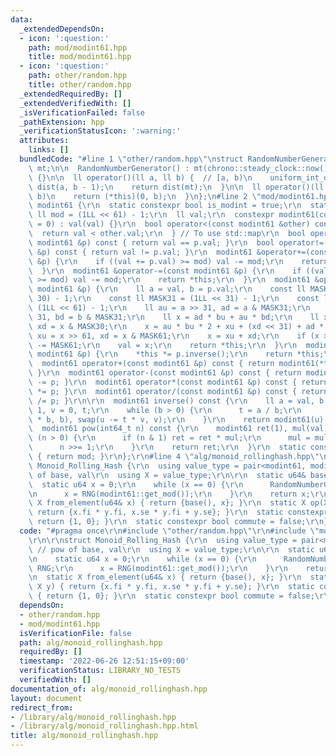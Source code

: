 ```yaml
---
data:
  _extendedDependsOn:
  - icon: ':question:'
    path: mod/modint61.hpp
    title: mod/modint61.hpp
  - icon: ':question:'
    path: other/random.hpp
    title: other/random.hpp
  _extendedRequiredBy: []
  _extendedVerifiedWith: []
  _isVerificationFailed: false
  _pathExtension: hpp
  _verificationStatusIcon: ':warning:'
  attributes:
    links: []
  bundledCode: "#line 1 \"other/random.hpp\"\nstruct RandomNumberGenerator {\n  mt19937\
    \ mt;\n\n  RandomNumberGenerator() : mt(chrono::steady_clock::now().time_since_epoch().count())\
    \ {}\n\n  ll operator()(ll a, ll b) {  // [a, b)\n    uniform_int_distribution<ll>\
    \ dist(a, b - 1);\n    return dist(mt);\n  }\n\n  ll operator()(ll b) {  // [0,\
    \ b)\n    return (*this)(0, b);\n  }\n};\n#line 2 \"mod/modint61.hpp\"\nstruct\
    \ modint61 {\r\n  static constexpr bool is_modint = true;\r\n  static constexpr\
    \ ll mod = (1LL << 61) - 1;\r\n  ll val;\r\n  constexpr modint61(const ll val\
    \ = 0) : val(val) {}\r\n  bool operator<(const modint61 &other) const {\r\n  \
    \  return val < other.val;\r\n  } // To use std::map\r\n  bool operator==(const\
    \ modint61 &p) const { return val == p.val; }\r\n  bool operator!=(const modint61\
    \ &p) const { return val != p.val; }\r\n  modint61 &operator+=(const modint61\
    \ &p) {\r\n    if ((val += p.val) >= mod) val -= mod;\r\n    return *this;\r\n\
    \  }\r\n  modint61 &operator-=(const modint61 &p) {\r\n    if ((val += mod - p.val)\
    \ >= mod) val -= mod;\r\n    return *this;\r\n  }\r\n  modint61 &operator*=(const\
    \ modint61 &p) {\r\n    ll a = val, b = p.val;\r\n    const ll MASK30 = (1LL <<\
    \ 30) - 1;\r\n    const ll MASK31 = (1LL << 31) - 1;\r\n    const ll MASK61 =\
    \ (1LL << 61) - 1;\r\n    ll au = a >> 31, ad = a & MASK31;\r\n    ll bu = b >>\
    \ 31, bd = b & MASK31;\r\n    ll x = ad * bu + au * bd;\r\n    ll xu = x >> 30,\
    \ xd = x & MASK30;\r\n    x = au * bu * 2 + xu + (xd << 31) + ad * bd;\r\n   \
    \ xu = x >> 61, xd = x & MASK61;\r\n    x = xu + xd;\r\n    if (x >= MASK61) x\
    \ -= MASK61;\r\n    val = x;\r\n    return *this;\r\n  }\r\n  modint61 &operator/=(const\
    \ modint61 &p) {\r\n    *this *= p.inverse();\r\n    return *this;\r\n  }\r\n\
    \  modint61 operator+(const modint61 &p) const { return modint61(*this) += p;\
    \ }\r\n  modint61 operator-(const modint61 &p) const { return modint61(*this)\
    \ -= p; }\r\n  modint61 operator*(const modint61 &p) const { return modint61(*this)\
    \ *= p; }\r\n  modint61 operator/(const modint61 &p) const { return modint61(*this)\
    \ /= p; }\r\n\r\n  modint61 inverse() const {\r\n    ll a = val, b = mod, u =\
    \ 1, v = 0, t;\r\n    while (b > 0) {\r\n      t = a / b;\r\n      swap(a -= t\
    \ * b, b), swap(u -= t * v, v);\r\n    }\r\n    return modint61(u);\r\n  }\r\n\
    \  modint61 pow(int64_t n) const {\r\n    modint61 ret(1), mul(val);\r\n    while\
    \ (n > 0) {\r\n      if (n & 1) ret = ret * mul;\r\n      mul = mul * mul;\r\n\
    \      n >>= 1;\r\n    }\r\n    return ret;\r\n  }\r\n  static constexpr ll get_mod()\
    \ { return mod; }\r\n};\r\n#line 4 \"alg/monoid_rollinghash.hpp\"\n\r\nstruct\
    \ Monoid_Rolling_Hash {\r\n  using value_type = pair<modint61, modint61>; // pow\
    \ of base, val\r\n  using X = value_type;\r\n\r\n  static u64& base() {\r\n  \
    \  static u64 x = 0;\r\n    while (x == 0) {\r\n      RandomNumberGenerator RNG;\r\
    \n      x = RNG(modint61::get_mod());\r\n    }\r\n    return x;\r\n  }\r\n  static\
    \ X from_element(u64& x) { return {base(), x}; }\r\n  static X op(X x, X y) {\
    \ return {x.fi * y.fi, x.se * y.fi + y.se}; }\r\n  static constexpr X unit() {\
    \ return {1, 0}; }\r\n  static constexpr bool commute = false;\r\n};\n"
  code: "#pragma once\r\n#include \"other/random.hpp\"\r\n#include \"mod/modint61.hpp\"\
    \r\n\r\nstruct Monoid_Rolling_Hash {\r\n  using value_type = pair<modint61, modint61>;\
    \ // pow of base, val\r\n  using X = value_type;\r\n\r\n  static u64& base() {\r\
    \n    static u64 x = 0;\r\n    while (x == 0) {\r\n      RandomNumberGenerator\
    \ RNG;\r\n      x = RNG(modint61::get_mod());\r\n    }\r\n    return x;\r\n  }\r\
    \n  static X from_element(u64& x) { return {base(), x}; }\r\n  static X op(X x,\
    \ X y) { return {x.fi * y.fi, x.se * y.fi + y.se}; }\r\n  static constexpr X unit()\
    \ { return {1, 0}; }\r\n  static constexpr bool commute = false;\r\n};"
  dependsOn:
  - other/random.hpp
  - mod/modint61.hpp
  isVerificationFile: false
  path: alg/monoid_rollinghash.hpp
  requiredBy: []
  timestamp: '2022-06-26 12:51:15+09:00'
  verificationStatus: LIBRARY_NO_TESTS
  verifiedWith: []
documentation_of: alg/monoid_rollinghash.hpp
layout: document
redirect_from:
- /library/alg/monoid_rollinghash.hpp
- /library/alg/monoid_rollinghash.hpp.html
title: alg/monoid_rollinghash.hpp
---
```

